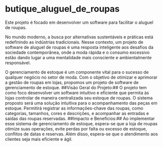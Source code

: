 # butique_aluguel_de_roupas
Este projeto é focado em desenvolver um software para facilitar o aluguel de roupas.

No mundo moderno, a busca por alternativas sustentáveis e práticas está redefinindo as
indústrias tradicionais. Nesse contexto, um projeto de software de aluguel de roupas é uma
resposta inteligente aos desafios da sociedade contemporânea, onde a moda rápida e o
consumo excessivo estão dando lugar a uma mentalidade mais consciente e
ambientalmente responsável.

O gerenciamento de estoque é um componente vital para o sucesso de qualquer negócio no
setor de moda. Com o objetivo de otimizar e aprimorar a gestão de roupas em lojas,
propomos um projeto de software de gerenciamento de estoque.
##Visão Geral do Projeto:##
O projeto tem como foco desenvolver um software intuitivo e eficiente que permita às lojas
controlar de maneira centralizada seu estoque de roupas. O sistema proposto será uma
solução intuitiva para o acompanhamento das peças em estoque. Permitirá registrar as
informações-chave das roupas, como categorias, tamanhos, cores e descrições, e
acompanhar as entradas e saídas das roupas reservadas.
##Impacto e Benefícios:##
Ao implementar esse sistema de gerenciamento de estoque, espera-se que a loja de roupas
otimize suas operações, evite perdas por falta ou excesso de estoque, conflitos de datas e
reservas. Além disso, espera-se que o atendimento aos clientes seja mais eficiente e ágil.